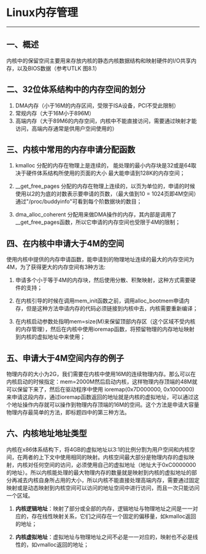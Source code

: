 # Linux内存管理
---

## 一、概述

内核中的保留空间主要用来存放内核的静态内核数据结构和映射硬件的I/O共享内存，以及BIOS数据（参考UTLK 图8.1）

## 二、32位体系结构中的内存空间的划分

1. DMA内存（小于16M的内存区间，受限于ISA设备，PCI不受此限制）
2. 常规内存（大于16M小于896M）
3. 高端内存（大于89M6的内存空间，内核中不能直接访问，需要通过映射才能访问，高端内存通常是供用户空间使用的）

## 三、内核中常用的内存申请分配函数

1. kmalloc 分配的内存在物理上是连续的， 能处理的最小内存块是32或是64取决于硬件体系结构所使用的页面的大小 最大能申请到128K的内存空间；

2. \_\_get\_free\_pages 分配的内存在物理上连续的，以页为单位的，申请的时候使用以2的为底的对数表示要申请的页数，（最大值到10 = 1024页即4M空间）通过"/proc/buddyinfo"可看到每个阶数据块的数目；

3. dma\_alloc\_coherent 分配用来做DMA操作的内存，其内部是调用了\_\_get\_free\_pages函数，所以它申请的内存空间也受限于4M的限制；

## 四、在内核中申请大于4M的空间

使用内核中提供的内存申请函数，能申请到的物理地址连续的最大的内存空间为4M，为了获得更大的内存空间有3种方法:

1. 申请多个小于等于4M的内存块，然后使用分散、积聚映射，这种方式需要硬件的支持；

2. 在内核引导的时候在调用mem\_init函数之前，调用alloc\_bootmem申请内存，但是这种方法申请内存的代码必须链接到内核中去，内核需要重新编译；

3. 在内核启动参数处指明mem=size(M)来保留顶部内存区（这个区域不受内核的内存管理），然后在内核中使用ioremap函数，将预留物理的内存地址映射到内核的虚拟地址中来使用；

## 五、申请大于4M空间内存的例子

物理内存的大小为2G，我们需要在内核中使用16M的连续物理内存。那么可以在内核启动的时候指定：mem=2000M然后启动内核，这样物理内存顶端的48M就可以保留下来了，然后在驱动程序中使用 ioremap(0x7D000000, 0x1000000)来申请这段内存，通过ioremap函数返回的地址就是内核的虚拟地址，可以通过这个地址操作内存就可以操作到物理内存顶端的16M的空间。这个方法是申请大容量物理内存最简单的方法，即标题四中的第三种方法。

## 六、内核地址地址类型

内核在x86体系结构下，将4GB的虚拟地址以3:1的比例分割为用户空间和内核空间，在两者的上下文中使用相同的映射。内核空间最大部分是物理内存的虚拟映射，内核对任何空间的访问，必须使用自己的虚拟地址（地址大于0xC0000000的地址）。所以内核能处理的最大物理内存的数量就是映射到内核的虚拟地址的部分再减去内核自身所占用的大小，所以内核不能直接处理高端内存，需要通过固定映射或是动态映射到内核空间可以访问的地址空间中进行访问，而且一次只能访问一个区域。

1. **内核逻辑地址**：映射了部分或全部的内存，逻辑地址与物理地址之间是一一对应的，存在线性映射关系，它们之间存在一个固定的偏移量，如kmalloc返回的地址；

2. **内核虚拟地址**：虚拟地址与物理地址之间不必是一一对应的，映射也不必是线性的，如vmalloc返回的地址；





